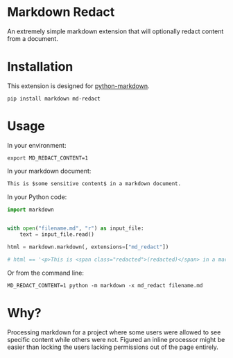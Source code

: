 # Markdown Redact
An extremely simple markdown extension that will optionally redact content from
a document.

# Installation
This extension is designed for [python-markdown](https://python-markdown.github.io/).

`pip install markdown md-redact`

# Usage
In your environment:

```shell
export MD_REDACT_CONTENT=1
```

In your markdown document:

```markdown
This is $some sensitive content$ in a markdown document.
```

In your Python code:

```python
import markdown


with open("filename.md", "r") as input_file:
    text = input_file.read()

html = markdown.markdown(, extensions=["md_redact"])

# html == '<p>This is <span class="redacted">(redacted)</span> in a markdown document.</p>'
```

Or from the command line:

```shell
MD_REDACT_CONTENT=1 python -m markdown -x md_redact filename.md
```

# Why?
Processing markdown for a project where some users were allowed to see specific
content while others were not. Figured an inline processor might be easier than
locking the users lacking permissions out of the page entirely.
